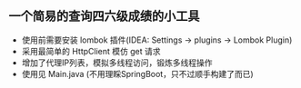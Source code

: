 ## 一个简易的查询四六级成绩的小工具

- 使用前需要安装 lombok 插件(IDEA: Settings -> plugins -> Lombok Plugin)
- 采用最简单的 HttpClient 模仿 get 请求
- 增加了代理IP列表，模拟多线程访问，锻炼多线程操作
- 使用见 Main.java (不用理睬SpringBoot，只不过顺手构建了而已)